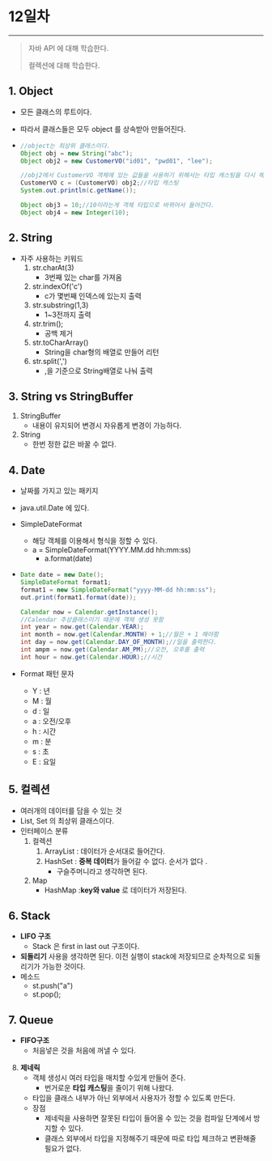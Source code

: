 # 12일차
---

> 자바 API 에 대해 학습한다. 
>
> 컬렉션에 대해 학습한다. 



## 1. Object

   + 모든 클래스의 루트이다.

   + 따라서 클래스들은 모두 object 를 상속받아 만들어진다. 

   + ```java
     //object는 최상위 클래스이다. 
     Object obj = new String("abc");
     Object obj2 = new CustomerVO("id01", "pwd01", "lee");
     
     //obj2에서 CustomerVO 객체에 있는 값들을 사용하기 위해서는 타입 캐스팅을 다시 해야한다. 
     CustomerVO c = (CustomerVO) obj2;//타입 캐스팅 
     System.out.println(c.getName());
     
     Object obj3 = 10;//10이라는게 객체 타입으로 바뀌어서 들어간다. 
     Object obj4 = new Integer(10);
     ```

## 2. String

   + 자주 사용하는 키워드
     1. str.charAt(3)
        + 3번째 있는 char를 가져옴 
     2. str.indexOf('c')
        + c가 몇번째 인덱스에 있는지 출력 
     3. str.substring(1,3)
        + 1~3전까지 출력
     4. str.trim();
        + 공백 제거
     5. str.toCharArray()
        + String을 char형의 배열로 만들어 리턴 
     6. str.split(',')
        + ,을 기준으로 String배열로 나눠 출력 

## 3. String vs StringBuffer

   1. StringBuffer
      + 내용이 유지되어 변경시 자유롭게 변경이 가능하다. 
   2. String 
      + 한번 정한 값은 바꿀 수 없다. 

## 4. Date

   + 날짜를 가지고 있는 패키지

   + java.util.Date 에 있다. 

   + SimpleDateFormat 

     + 해당 객체를 이용해서 형식을 정할 수 있다. 
     + a = SimpleDateFormat(YYYY.MM.dd  hh:mm:ss)
       + a.format(date)

   + ```java
     Date date = new Date();
     SimpleDateFormat format1;
     format1 = new SimpleDateFormat("yyyy-MM-dd hh:mm:ss");
     out.print(format1.format(date));
     
     Calendar now = Calendar.getInstance();
     //Calendar 추상클래스이기 때문에 객체 생성 못함 
     int year = now.get(Calendar.YEAR);
     int month = now.get(Calendar.MONTH) + 1;//월은 + 1 해야함 
     int day = now.get(Calendar.DAY_OF_MONTH);//일을 출력한다. 
     int ampm = now.get(Calendar.AM_PM);//오전, 오후를 출력 
     int hour = now.get(Calendar.HOUR);//시간  
     ```
     
   + Format 패턴 문자

     + Y  : 년
     + M : 월
     + d : 일
     + a : 오전/오후
     + h : 시간
     + m : 분
     + s : 초 
     + E : 요일 

## 5. 컬렉션

   + 여러개의 데이터를 담을 수 있는 것 
   + List, Set 의 최상위 클래스이다. 
   + 인터페이스 분류
     1. 컬렉션 
        1. ArrayList : 데이터가 순서대로 들어간다. 
        2. HashSet : **중복 데이터**가 들어갈 수 없다. 순서가 없다 .
           + 구슬주머니라고 생각하면 된다. 
     2. Map 
        + HashMap :**key와 value** 로 데이터가 저장된다. 

## 6. Stack

   + **LIFO 구조**
     + Stack 은 first in last out 구조이다. 
   + **되돌리기** 사용을 생각하면 된다. 이전 실행이 stack에 저장되므로 순차적으로 되돌리기가 가능한 것이다. 
   + 메소드
     + st.push("a")
     + st.pop();

## 7. Queue

   + **FIFO구조**
     + 처음넣은 것을 처음에 꺼낼 수 있다.

8. **제네릭**
   + 객체 생성시 여러 타입을 매치할 수있게 만들어 준다.
     + 번거로운 **타입 캐스팅**을 줄이기 위해 나왔다. 
   + 타입을 클래스 내부가 아닌 외부에서 사용자가 정할 수 있도록 만든다. 
   + 장점
     + 제네릭을 사용하면 잘못된 타입이 들어올 수 있는 것을 컴파일 단계에서 방지할 수 있다. 
     + 클래스 외부에서 타입을 지정해주기 때문에 따로 타입 체크하고 변환해줄 필요가 없다. 
